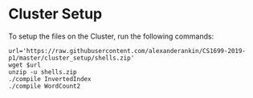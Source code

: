 # Cluster Setup

To setup the files on the Cluster, run the following commands: 

```
url='https://raw.githubusercontent.com/alexanderankin/CS1699-2019-p1/master/cluster_setup/shells.zip'
wget $url
unzip -u shells.zip
./compile InvertedIndex
./compile WordCount2
```
